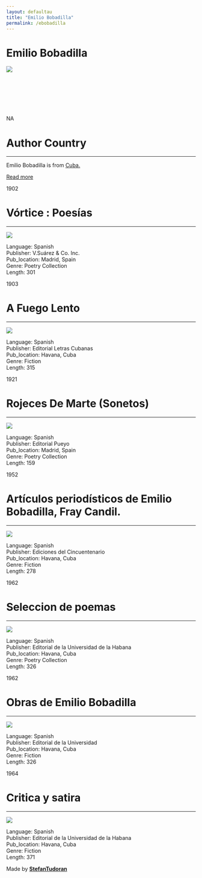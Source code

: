 ```yaml
---
layout: defaultau
title: "Emilio Bobadilla"
permalink: /ebobadilla
---
```

<!-- partial:index.partial.html -->
<div class="content">
    <h1>Emilio Bobadilla</h1>
    <div class="quote">
        <div><img src="https://upload.wikimedia.org/wikipedia/commons/thumb/7/78/Emilio_Bobadilla.jpg/220px-Emilio_Bobadilla.jpg" class="logo"></div>
    </div>
    <div class="timeline">
        <div style="padding-bottom:100px;"></div>
        <div class="block">
            <div class="date right"><p class="right"> NA </p></div>
            <div class="dot"></div>
            <div class="left first">
            <div class="author_country">
                <h1>Author Country</h1><hr>
          <div class="aclocation">  <p>Emilio Bobadilla is from <a href="http://localhost:4000/14">Cuba.</a></p></div>
                <div class="acreadmore"><a href="https://en.wikipedia.org/wiki/Emilio_Bobadilla" target="_blank">Read more</a></div>
            </div>
            </div>
        </div>
        <div class="block">
            <div class="date left"><p class="left">1902</p></div>
            <div class="dot"></div>
            <div class="right">
                <h1>Vórtice : Poesías</h1><hr>
                <p><img src="https://covers.openlibrary.org/b/olid/OL13510957M-M.jpg"></p>
                <p>
                Language: Spanish<br/>
                Publisher: V.Suárez & Co. Inc.<br/>
                Pub_location: Madrid, Spain<br/>
                Genre: Poetry Collection<br/>
                Length: 301</p>
            </div>
        </div>
        <div class="block">
            <div class="date right"><p class="right">1903</p></div>
            <div class="dot"></div>
            <div class="left hide">
                <h1>A Fuego Lento</h1><hr>
                <p><img src="https://covers.openlibrary.org/b/olid/OL17050590M-M.jpg"></p>
                <p>Language: Spanish<br/>
                Publisher: Editorial Letras Cubanas<br/>
                Pub_location: Havana, Cuba<br/>
                Genre: Fiction<br/>
                Length: 315</p>
            </div>
        </div>
        <div class="block">
            <div class="date left"><p class="left">1921</p></div>
            <div class="dot"></div>
            <div class="right">
                <h1>Rojeces De Marte (Sonetos)</h1><hr>
                <p><img src="https://covers.openlibrary.org/b/olid/OL23337740M-M.jpg"></p>
                <p>
                Language: Spanish<br/>
                Publisher: Editorial Pueyo<br/>
                Pub_location: Madrid, Spain<br/>
                Genre: Poetry Collection<br/>
                Length: 159</p>
            </div>
        </div>
        <div class="block">
            <div class="date right"><p class="right">1952</p></div>
            <div class="dot"></div>
            <div class="left hide">
                <h1>Artículos periodísticos de Emilio Bobadilla, Fray Candil.</h1><hr>
                <p><img src="https://upload.wikimedia.org/wikipedia/commons/thumb/7/78/Emilio_Bobadilla.jpg/220px-Emilio_Bobadilla.jpg"></p>
                <p>Language: Spanish<br/>
                Publisher: Ediciones del Cincuentenario<br/>
                Pub_location: Havana, Cuba<br/>
                Genre: Fiction<br/>
                Length: 278</p>
            </div>
        </div>
        <div class="block">
            <div class="date left"><p class="left">1962</p></div>
            <div class="dot"></div>
            <div class="right">
                <h1>Seleccion de poemas</h1><hr>
                <p><img src="https://m.media-amazon.com/images/I/41TU6TrSyXL._SX331_BO1,204,203,200_.jpg"></p>
                <p>
                Language: Spanish<br/>
                Publisher: Editorial de la Universidad de la Habana<br/>
                Pub_location: Havana, Cuba<br/>
                Genre: Poetry Collection<br/>
                Length: 326</p>
            </div>
        </div>
        <div class="block">
            <div class="date right"><p class="right">1962</p></div>
            <div class="dot"></div>
            <div class="left hide">
                <h1>Obras de Emilio Bobadilla</h1><hr>
                <p><img src="https://books.google.dm/books/content?id=bZyxAAAAIAAJ&printsec=frontcover&img=1&zoom=1&imgtk=AFLRE70Ht0FUnoOSLPP10Iv-LaPlTK-kUzw_Qdw_C1krfH9nF-IMx_j4XyUMZo8nwnJWn3kZ3xA-Oosxoe62MXlh714csjViJrES6diqTrznjJ4kpX8oeAJtEvEj24gzvtHGaRO9wgOs"></p>
                <p>Language: Spanish<br/>
                Publisher: Editorial de la Universidad<br/>
                Pub_location: Havana, Cuba<br/>
                Genre: Fiction<br/>
                Length: 326</p>
            </div>
        </div>
        <div class="block">
            <div class="date left"><p class="left">1964</p></div>
            <div class="dot"></div>
            <div class="right">
                <h1>Critica y satira</h1><hr>
                <p><img src="https://d3525k1ryd2155.cloudfront.net/h/844/137/1343137844.0.x.jpg"></p>
                <p>
                Language: Spanish<br/>
                Publisher: Editorial de la Universidad de la Habana<br/>
                Pub_location: Havana, Cuba<br/>
                Genre: Fiction<br/>
                Length: 371</p>
            </div>
        </div>
        <div id="footer">
        <p id="copyright">Made by&nbsp;<strong><a href="https://www.linkedin.com/in/nicolae-stefan-tudoran-b02291127/" target="_blank">StefanTudoran</a></strong></p>
    </div>
</div>
<!-- partial -->
  <script src='https://cdnjs.cloudflare.com/ajax/libs/jquery/3.1.1/jquery.min.js'></script><script  src="assets/js/authorscript.js"></script>
